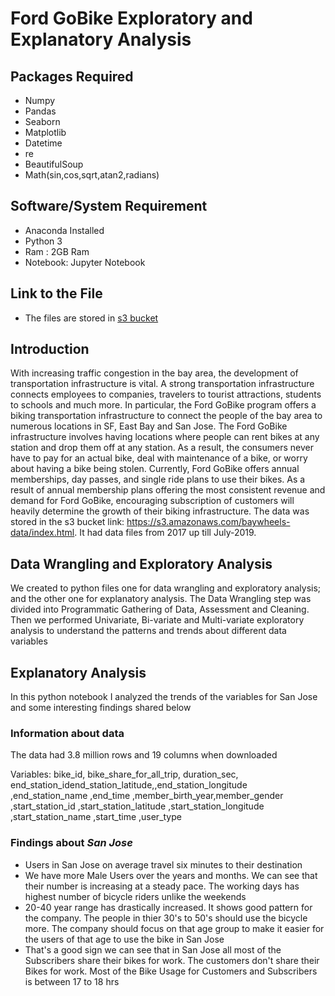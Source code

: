 # Ford GoBike Exploratory and Explanatory Analysis

## Packages Required
* Numpy
* Pandas
* Seaborn
* Matplotlib
* Datetime
* re
* BeautifulSoup
* Math(sin,cos,sqrt,atan2,radians)

## Software/System Requirement
* Anaconda Installed
* Python 3
* Ram : 2GB Ram
* Notebook: Jupyter Notebook

## Link to the File
* The files are stored in [s3 bucket](('https://s3.amazonaws.com/baywheels-data'))

## Introduction
With increasing traffic congestion in the bay area, the development of transportation infrastructure is vital. A strong transportation infrastructure connects employees to companies, travelers to tourist attractions, students to schools and much more. In particular, the Ford GoBike program offers a biking transportation infrastructure to connect the people of the bay area to numerous locations in SF, East Bay and San Jose. The Ford GoBike infrastructure involves having locations where people can rent bikes at any station and drop them off at any station. As a result, the consumers never have to pay for an actual bike, deal with maintenance of a bike, or worry about having a bike being stolen. Currently, Ford GoBike offers annual memberships, day passes, and single ride plans to use their bikes. As a result of annual membership plans offering the most consistent revenue and demand for Ford GoBike, encouraging subscription of customers will heavily determine the growth of their biking infrastructure. The data was stored in the s3 bucket link: https://s3.amazonaws.com/baywheels-data/index.html. It had data files from 2017 up till July-2019.

## Data Wrangling and Exploratory Analysis
We created to python files one for data wrangling and exploratory analysis; and the other one for explanatory analysis. The Data Wrangling step was divided into Programmatic Gathering of Data, Assessment and Cleaning. Then we performed Univariate, Bi-variate and Multi-variate exploratory analysis to understand the patterns and trends about different data variables

## Explanatory Analysis
In this python notebook I analyzed the trends of the variables for San Jose and some interesting findings shared below

### Information about data
The data had 3.8 million rows and 19 columns when downloaded 

Variables:
bike_id, bike_share_for_all_trip, duration_sec, end_station_idend_station_latitude,,end_station_longitude ,end_station_name ,end_time ,member_birth_year,member_gender ,start_station_id ,start_station_latitude ,start_station_longitude ,start_station_name ,start_time ,user_type


### Findings about  *San Jose*
* Users in San Jose on average travel six minutes to their destination
* We have more Male Users over the years and months. We can see that their number is increasing at a steady pace. The working days has highest number of bicycle riders unlike the weekends
* 20-40 year range has drastically increased. It shows good pattern for the company. The people in thier 30's to 50's should use the bicycle more. The company should focus on that age group to make it easier for the users of that age to use the bike in San Jose
* That's a good sign we can see that in San Jose all most of the Subscribers share their bikes for work. The customers don't share their Bikes for work. Most of the Bike Usage for Customers and Subscribers is between 17 to 18 hrs


```python

```
